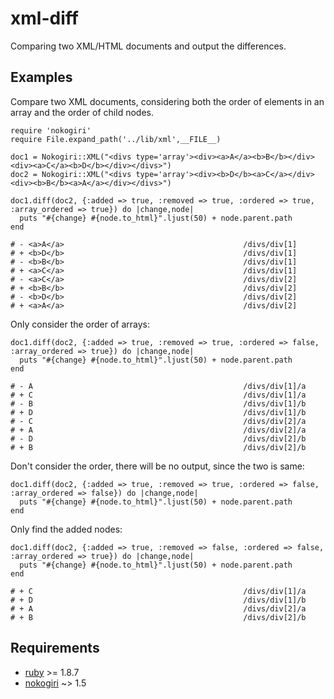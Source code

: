 # xml-diff

Comparing two XML/HTML documents and output the differences.

## Examples

Compare two XML documents, considering both the order of elements in an array and the order of child nodes.

    require 'nokogiri'
    require File.expand_path('../lib/xml',__FILE__)

    doc1 = Nokogiri::XML("<divs type='array'><div><a>A</a><b>B</b></div><div><a>C</a><b>D</b></div></divs>")
    doc2 = Nokogiri::XML("<divs type='array'><div><b>D</b><a>C</a></div><div><b>B</b><a>A</a></div></divs>")

    doc1.diff(doc2, {:added => true, :removed => true, :ordered => true, :array_ordered => true}) do |change,node|
      puts "#{change} #{node.to_html}".ljust(50) + node.parent.path
    end

    # - <a>A</a>                                        /divs/div[1]
    # + <b>D</b>                                        /divs/div[1]
    # - <b>B</b>                                        /divs/div[1]
    # + <a>C</a>                                        /divs/div[1]
    # - <a>C</a>                                        /divs/div[2]
    # + <b>B</b>                                        /divs/div[2]
    # - <b>D</b>                                        /divs/div[2]
    # + <a>A</a>                                        /divs/div[2]

Only consider the order of arrays:

    doc1.diff(doc2, {:added => true, :removed => true, :ordered => false, :array_ordered => true}) do |change,node|
      puts "#{change} #{node.to_html}".ljust(50) + node.parent.path
    end

    # - A                                               /divs/div[1]/a
    # + C                                               /divs/div[1]/a
    # - B                                               /divs/div[1]/b
    # + D                                               /divs/div[1]/b
    # - C                                               /divs/div[2]/a
    # + A                                               /divs/div[2]/a
    # - D                                               /divs/div[2]/b
    # + B                                               /divs/div[2]/b
  
Don't consider the order, there will be no output, since the two is same:

    doc1.diff(doc2, {:added => true, :removed => true, :ordered => false, :array_ordered => false}) do |change,node|
      puts "#{change} #{node.to_html}".ljust(50) + node.parent.path
    end

Only find the added nodes:

    doc1.diff(doc2, {:added => true, :removed => false, :ordered => false, :array_ordered => true}) do |change,node|
      puts "#{change} #{node.to_html}".ljust(50) + node.parent.path
    end

    # + C                                               /divs/div[1]/a
    # + D                                               /divs/div[1]/b
    # + A                                               /divs/div[2]/a
    # + B                                               /divs/div[2]/b

## Requirements

* [ruby](http://www.ruby-lang.org/) >= 1.8.7
* [nokogiri](http://nokogiri.rubyforge.org/) ~> 1.5
